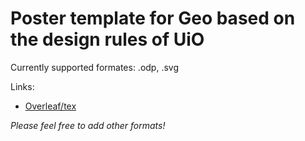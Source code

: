 # Poster template for Geo based on the design rules of UiO
Currently supported formates:
.odp, .svg

Links:
- [Overleaf/tex](https://no.overleaf.com/latex/templates/uioposter/tsmrpnztthrr)


*Please feel free to add other formats!*
